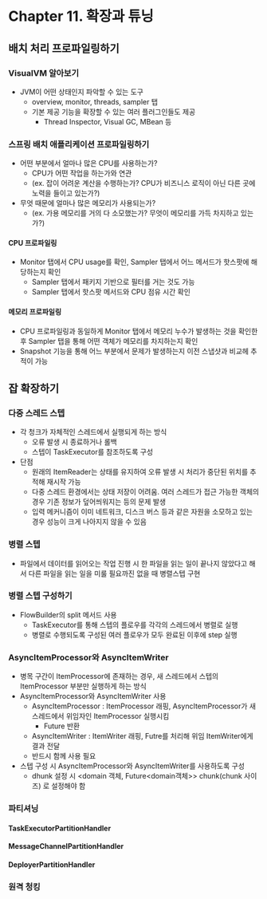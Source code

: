 # Chapter 11. 확장과 튜닝

## 배치 처리 프로파일링하기
### VisualVM 알아보기
- JVM이 어떤 상태인지 파악할 수 있는 도구
  - overview, monitor, threads, sampler 탭
  - 기본 제공 기능을 확장할 수 있는 여러 플러그인들도 제공
    - Thread Inspector, Visual GC, MBean 등

### 스프링 배치 애플리케이션 프로파일링하기
- 어떤 부분에서 얼마나 많은 CPU를 사용하는가?
  - CPU가 어떤 작업을 하는가와 연관
  - (ex. 잡이 어려운 계산을 수행하는가? CPU가 비즈니스 로직이 아닌 다른 곳에 노력을 들이고 있는가?)
- 무엇 때문에 얼마나 많은 메모리가 사용되는가?
  - (ex. 가용 메모리를 거의 다 소모했는가? 무엇이 메모리를 가득 차지하고 있는가?)
#### CPU 프로파일링
- Monitor 탭에서 CPU usage를 확인, Sampler 탭에서 어느 메서드가 핫스팟에 해당하는지 확인
  - Sampler 탭에서 패키지 기반으로 필터를 거는 것도 가능
  - Sampler 탭에서 핫스팟 메서드와 CPU 점유 시간 확인
#### 메모리 프로파일링
- CPU 프로파일링과 동일하게 Monitor 탭에서 메모리 누수가 발생하는 것을 확인한 후 Sampler 탭을 통해 어떤 객체가 메모리를 차지하는지 확인
- Snapshot 기능을 통해 어느 부분에서 문제가 발생하는지 이전 스냅샷과 비교헤 추적이 가능

## 잡 확장하기
### 다중 스레드 스텝
- 각 청크가 자체적인 스레드에서 실행되게 하는 방식
  - 오류 발생 시 종료하거나 롤백
  - 스텝이 TaskExecutor를 참조하도록 구성
- 단점
  - 원래의 ItemReader는 상태를 유지하여 오류 발생 시 처리가 중단된 위치를 추적해 재시작 가능
  - 다중 스레드 환경에서는 상태 저장이 어려움. 여러 스레드가 접근 가능한 객체의 경우 기존 정보가 덮어씌워지는 등의 문제 발생
  - 입력 메커니즘이 이미 네트워크, 디스크 버스 등과 같은 자원을 소모하고 있는 경우 성능이 크게 나아지지 않을 수 있음

### 병렬 스텝
- 파일에서 데이터를 읽어오는 작업 진행 시 한 파일을 읽는 일이 끝나지 않았다고 해서 다른 파일을 읽는 일을 미룰 필요까진 없을 때 병렬스텝 구현

### 병렬 스텝 구성하기
- FlowBuilder의 split 메서드 사용
  - TaskExecutor를 통해 스텝의 플로우를 각각의 스레드에서 병렬로 실행
  - 병렬로 수행되도록 구성된 여러 플로우가 모두 완료된 이후에 step 실행

### AsyncItemProcessor와 AsyncItemWriter
- 병목 구간이 ItemProcessor에 존재하는 경우, 새 스레드에서 스텝의 ItemProcessor 부분만 실행하게 하는 방식
- AsyncItemProcessor와 AsyncItemWriter 사용
  - AsyncItemProcessor : ItemProcessor 래핑, AsyncItemProcessor가 새 스레드에서 위임자인 ItemProcessor 실행시킴
    - Future 반환
  - AsyncItemWriter : ItemWriter 래핑, Futre를 처리해 위임 ItemWriter에게 결과 전달
  - 반드시 함께 사용 필요
- 스텝 구성 시 AsyncItemProcessor와 AsyncItemWriter를 사용하도록 구성
  - dhunk 설정 시 <domain 객체, Future<domain객체>> chunk(chunk 사이즈) 로 설정해야 함

### 파티셔닝
#### TaskExecutorPartitionHandler
#### MessageChannelPartitionHandler
#### DeployerPartitionHandler
### 원격 청킹